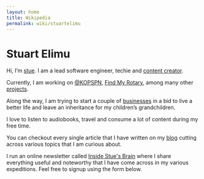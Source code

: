 ```yaml
---
layout: home
title: Wikipedia
permalink: wiki/stuartelimu
---
```


# Stuart Elimu

Hi, I’m [stue](). I am a lead software engineer, techie and [content creator](). 

Currently, I am working on [@KOPSPN](), [Find My Rotary](), among many other [projects](/work). 

Along the way, I am trying to start a couple of [businesses]() in a bid to live a better life and leave an inheritance for my children’s grandchildren. 

I love to listen to audiobooks, travel and consume a lot of content during my free time. 

You can checkout every single article that I have written on my [blog](/blog) cutting across various topics that I am curious about.

I run an online newsletter called [Inside Stue's Brain]() where I share everything useful and noteworthy that I have come across in my various expeditions. Feel free to signup using the form below.

<script async data-uid="3df2bee2cc" src="https://wondrous-speaker-8686.ck.page/3df2bee2cc/index.js"></script>

